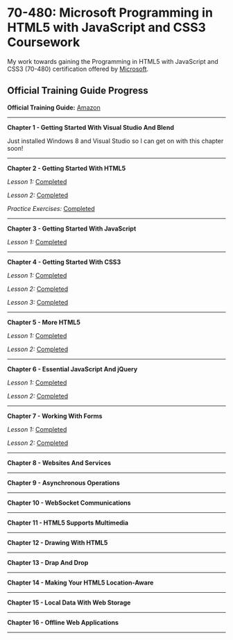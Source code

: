 70-480: Microsoft Programming in HTML5 with JavaScript and CSS3 Coursework
==========================================================================

My work towards gaining the Programming in HTML5 with JavaScript and CSS3 (70-480) certification offered by [Microsoft](https://www.microsoft.com/learning/en-gb/exam-70-480.aspx).


Official Training Guide Progress
--------------------------------

**Official Training Guide:**  [Amazon](http://www.amazon.com/gp/product/0735674388/ref=as_li_tl?ie=UTF8&camp=1789&creative=390957&creativeASIN=0735674388&linkCode=as2&tag=jacwar-20&linkId=X72WD74XZWWVTHZY)

---

**Chapter 1 - Getting Started With Visual Studio And Blend**

Just installed Windows 8 and Visual Studio so I can get on with this chapter soon!

---

**Chapter 2 - Getting Started With HTML5**

*Lesson 1:* [Completed](https://github.com/jacobwarduk/70-480-microsoft-html5-javascript-css3-coursework/blob/master/Chapter%202/lesson-1.txt)

*Lesson 2:* [Completed](https://github.com/jacobwarduk/70-480-microsoft-html5-javascript-css3-coursework/blob/master/Chapter%202/lesson-2.txt)

*Practice Exercises:* [Completed](https://github.com/jacobwarduk/70-480-microsoft-html5-javascript-css3-coursework/tree/master/Chapter%202/ContosoWebSite)


---

**Chapter 3 - Getting Started With JavaScript**

*Lesson 1:* [Completed](https://github.com/jacobwarduk/70-480-microsoft-html5-javascript-css3-coursework/blob/master/Chapter%203/lesson-1.txt)


---

**Chapter 4 - Getting Started With CSS3**

*Lesson 1:* [Completed](https://github.com/jacobwarduk/70-480-microsoft-html5-javascript-css3-coursework/blob/master/Chapter%204/lesson-1.txt)

*Lesson 2:* [Completed](https://github.com/jacobwarduk/70-480-microsoft-html5-javascript-css3-coursework/blob/master/Chapter%204/lesson-2.txt)

*Lesson 3:* [Completed](https://github.com/jacobwarduk/70-480-microsoft-html5-javascript-css3-coursework/blob/master/Chapter%204/lesson-3.txt)


---

**Chapter 5 - More HTML5**

*Lesson 1:* [Completed](https://github.com/jacobwarduk/70-480-microsoft-html5-javascript-css3-coursework/blob/master/Chapter%205/lesson-1.txt)

*Lesson 2:* [Completed](https://github.com/jacobwarduk/70-480-microsoft-html5-javascript-css3-coursework/blob/master/Chapter%205/lesson-2.txt)


---

**Chapter 6 - Essential JavaScript And jQuery**

*Lesson 1:* [Completed](https://github.com/jacobwarduk/70-480-microsoft-html5-javascript-css3-coursework/blob/master/Chapter%206/lesson-1.txt)

*Lesson 2:* [Completed](https://github.com/jacobwarduk/70-480-microsoft-html5-javascript-css3-coursework/blob/master/Chapter%206/lesson-2.txt)

---

**Chapter 7 - Working With Forms**

*Lesson 1:* [Completed](https://github.com/jacobwarduk/70-480-microsoft-html5-javascript-css3-coursework/blob/master/Chapter%207/lesson-1.txt)

*Lesson 2:* [Completed](https://github.com/jacobwarduk/70-480-microsoft-html5-javascript-css3-coursework/blob/master/Chapter%207/lesson-2.txt)

---

**Chapter 8 - Websites And Services**

---

**Chapter 9 - Asynchronous Operations**

---

**Chapter 10 - WebSocket Communications**

---

**Chapter 11 - HTML5 Supports Multimedia**

---

**Chapter 12 - Drawing With HTML5**

---

**Chapter 13 - Drap And Drop**

---

**Chapter 14 - Making Your HTML5 Location-Aware**

---

**Chapter 15 - Local Data With Web Storage**

---

**Chapter 16 - Offline Web Applications**

---
